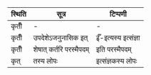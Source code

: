 | स्थिति | सूत्र | टिप्पणी |
| ----- | ------- | ------ |
| कृतीँ | - | - |
| कृतीँ | उपदेशेऽजनुनासिक इत् | ईँ-इत्यस्य इत्संज्ञा |
| कृतीँ | शेषात् कर्तरि परस्मैपदम् | इति परस्मैपदम् |
| कृत् | तस्य लोपः | इत्संज्ञकस्य लोपः |
